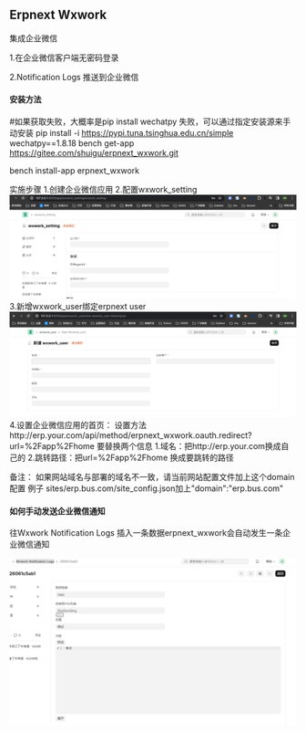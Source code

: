 ## Erpnext Wxwork

集成企业微信

1.在企业微信客户端无密码登录

2.Notification Logs 推送到企业微信

#### 安装方法

#如果获取失败，大概率是pip install wechatpy 失败，可以通过指定安装源来手动安装 pip install -i https://pypi.tuna.tsinghua.edu.cn/simple wechatpy==1.8.18
bench get-app https://gitee.com/shuigu/erpnext_wxwork.git

bench install-app erpnext_wxwork

实施步骤
1.创建企业微信应用
2.配置wxwork_setting
![输入图片说明](erpnext_wxwork/public/wxwork_setting.png)
3.新增wxwork_user绑定erpnext user
![输入图片说明](erpnext_wxwork/public/wxwork_user.png)
4.设置企业微信应用的首页：
设置方法http://erp.your.com/api/method/erpnext_wxwork.oauth.redirect?url=%2Fapp%2Fhome
要替换两个信息
1.域名：把http://erp.your.com换成自己的
2.跳转路径：把url=%2Fapp%2Fhome  换成要跳转的路径


备注： 如果网站域名与部署的域名不一致，请当前网站配置文件加上这个domain配置 例子 sites/erp.bus.com/site_config.json加上"domain":"erp.bus.com"

#### 如何手动发送企业微信通知

往Wxwork Notification Logs 插入一条数据erpnext_wxwork会自动发生一条企业微信通知

![输入图片说明](erpnext_wxwork/public/image.png)